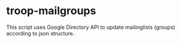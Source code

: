 # troop-mailgroups

This script uses Google Directory API to update mailinglists (groups) according to json structure.
